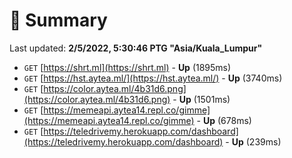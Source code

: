 # 📖 Summary
Last updated: **2/5/2022, 5:30:46 PTG "Asia/Kuala_Lumpur"**

- `GET` [https://shrt.ml](https://shrt.ml) - **Up** (1895ms)
- `GET` [https://hst.aytea.ml/](https://hst.aytea.ml/) - **Up** (3740ms)
- `GET` [https://color.aytea.ml/4b31d6.png](https://color.aytea.ml/4b31d6.png) - **Up** (1501ms)
- `GET` [https://memeapi.aytea14.repl.co/gimme](https://memeapi.aytea14.repl.co/gimme) - **Up** (678ms)
- `GET` [https://teledrivemy.herokuapp.com/dashboard](https://teledrivemy.herokuapp.com/dashboard) - **Up** (239ms)
